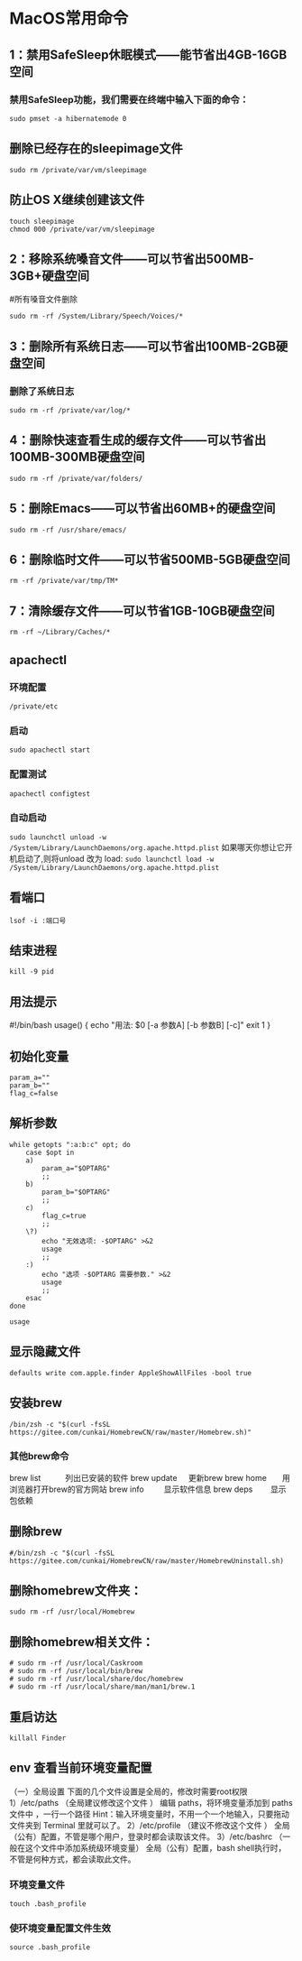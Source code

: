 # MacOS常用命令

## 1：禁用SafeSleep休眠模式——能节省出4GB-16GB空间

### 禁用SafeSleep功能，我们需要在终端中输入下面的命令：

```
sudo pmset -a hibernatemode 0
```

## 删除已经存在的sleepimage文件

```
sudo rm /private/var/vm/sleepimage
```

## 防止OS X继续创建该文件

```
touch sleepimage
chmod 000 /private/var/vm/sleepimage
```

## 2：移除系统嗓音文件——可以节省出500MB-3GB+硬盘空间
#所有嗓音文件删除

```
sudo rm -rf /System/Library/Speech/Voices/*
```
## 3：删除所有系统日志——可以节省出100MB-2GB硬盘空间
### 删除了系统日志

```
sudo rm -rf /private/var/log/*
```

## 4：删除快速查看生成的缓存文件——可以节省出100MB-300MB硬盘空间

```
sudo rm -rf /private/var/folders/
```

## 5：删除Emacs——可以节省出60MB+的硬盘空间

```
sudo rm -rf /usr/share/emacs/
```

## 6：删除临时文件——可以节省500MB-5GB硬盘空间

```
rm -rf /private/var/tmp/TM*
```

## 7：清除缓存文件——可以节省1GB-10GB硬盘空间
```
rm -rf ~/Library/Caches/*
```

## apachectl

### 环境配置
```
/private/etc
```

### 启动

```
sudo apachectl start 
```

### 配置测试

```
apachectl configtest
```

### 自动启动

```sudo launchctl unload -w /System/Library/LaunchDaemons/org.apache.httpd.plist```
如果哪天你想让它开机启动了,则将unload 改为 load:
```sudo launchctl load -w /System/Library/LaunchDaemons/org.apache.httpd.plist```


## 看端口
```
lsof -i :端口号
```

## 结束进程 
```
kill -9 pid
```

## 用法提示
#!/bin/bash
usage() {
    echo "用法: $0 [-a 参数A] [-b 参数B] [-c]"
    exit 1
}
## 初始化变量
```
param_a=""
param_b=""
flag_c=false
```

## 解析参数
```
while getopts ":a:b:c" opt; do
    case $opt in
    a)
        param_a="$OPTARG"
        ;;
    b)
        param_b="$OPTARG"
        ;;
    c)
        flag_c=true
        ;;
    \?)
        echo "无效选项: -$OPTARG" >&2
        usage
        ;;
    :)
        echo "选项 -$OPTARG 需要参数." >&2
        usage
        ;;
    esac
done

usage
```

## 显示隐藏文件

```
defaults write com.apple.finder AppleShowAllFiles -bool true
```

## 安装brew

```
/bin/zsh -c "$(curl -fsSL https://gitee.com/cunkai/HomebrewCN/raw/master/Homebrew.sh)"
```

### 其他brew命令

brew list           列出已安装的软件
brew update     更新brew
brew home       用浏览器打开brew的官方网站
brew info         显示软件信息
brew deps        显示包依赖
## 删除brew

```
#/bin/zsh -c "$(curl -fsSL https://gitee.com/cunkai/HomebrewCN/raw/master/HomebrewUninstall.sh)
```

## 删除homebrew文件夹：

```
sudo rm -rf /usr/local/Homebrew
```

## 删除homebrew相关文件：

```
# sudo rm -rf /usr/local/Caskroom
# sudo rm -rf /usr/local/bin/brew
# sudo rm -rf /usr/local/share/doc/homebrew
# sudo rm -rf /usr/local/share/man/man1/brew.1
```


## 重启访达

```
killall Finder
```


## env 查看当前环境变量配置
（一）全局设置
下面的几个文件设置是全局的，修改时需要root权限
1）/etc/paths （全局建议修改这个文件 ）
编辑 paths，将环境变量添加到 paths文件中 ，一行一个路径
Hint：输入环境变量时，不用一个一个地输入，只要拖动文件夹到 Terminal 里就可以了。
2）/etc/profile （建议不修改这个文件 ）
全局（公有）配置，不管是哪个用户，登录时都会读取该文件。
3）/etc/bashrc （一般在这个文件中添加系统级环境变量）
全局（公有）配置，bash shell执行时，不管是何种方式，都会读取此文件。

### 环境变量文件

```
touch .bash_profile
```

### 使环境变量配置文件生效

```
source .bash_profile
```

